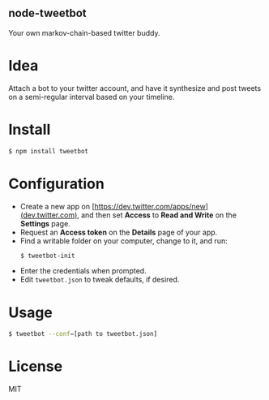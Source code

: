 node-tweetbot
-------------

Your own markov-chain-based twitter buddy.

Idea
====

Attach a bot to your twitter account, and have it synthesize and post tweets on
a semi-regular interval based on your timeline.

Install
=======

```bash
$ npm install tweetbot
```

Configuration
=============

- Create a new app on [https://dev.twitter.com/apps/new](dev.twitter.com), and
  then set **Access** to **Read and Write** on the **Settings** page.
- Request an **Access token** on the **Details** page of your app.
- Find a writable folder on your computer, change to it, and run:
    ```bash
    $ tweetbot-init
    ```
- Enter the credentials when prompted.
- Edit `tweetbot.json` to tweak defaults, if desired.

Usage
=====

```bash
$ tweetbot --conf=[path to tweetbot.json]
```

License
=======

MIT